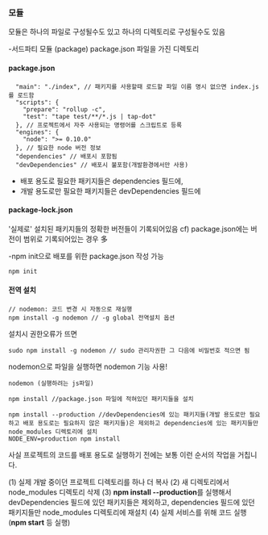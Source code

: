 ﻿### 모듈
모듈은 하나의 파일로 구성될수도 있고 하나의 디렉토리로 구성될수도 있음

-서드파티 모듈 (package)
package.json 파일을 가진 디렉토리

#### package.json
```
  "main": "./index", // 패키지를 사용할때 로드할 파일 이름 명시 없으면 index.js를 로드함
  "scripts": {
    "prepare": "rollup -c",
    "test": "tape test/**/*.js | tap-dot"
  }, // 프로젝트에서 자주 사용되는 명령어를 스크립트로 등록
  "engines": {
    "node": ">= 0.10.0"
  }, // 필요한 node 버전 정보
  "dependencies" // 배포시 포함됨
  "devDependencies" // 배포시 불포함(개발환경에서만 사용)
```
-   배포 용도로 필요한 패키지들은 dependencies 필드에,
-   개발 용도로만 필요한 패키지들은 devDependencies 필드에

#### package-lock.json
'실제로' 설치된 패키지들의 정확한 버전들이 기록되어있음
cf) package.json에는 버전이 범위로 기록되어있는 경우 多

-npm init으로 배포를 위한 package.json 작성 가능
```
npm init
```

#### 전역 설치
```
// nodemon: 코드 변경 시 자동으로 재실행
npm install -g nodemon // -g global 전역설치 옵션
```
설치시 권한오류가 뜨면
```
sudo npm install -g nodemon // sudo 관리자권한 그 다음에 비밀번호 적으면 됨
```
nodemon으로 파일을 실행하면 nodemon 기능 사용!
```
nodemon (실행하려는 js파일)
```

```
npm install //package.json 파일에 적혀있던 패키지들을 설치
```
```
npm install --production //devDependencies에 있는 패키지들(개발 용도로만 필요하고 배포 용도로는 필요하지 않은 패키지들)은 제외하고 dependencies에 있는 패키지들만 node_modules 디렉토리에 설치
NODE_ENV=production npm install
```

사실 프로젝트의 코드를 배포 용도로 실행하기 전에는 보통 이런 순서의 작업을 거칩니다.

(1) 실제 개발 중이던 프로젝트 디렉토리를 하나 더 복사 
(2) 새 디렉토리에서 node_modules 디렉토리 삭제 
(3) **npm install --production**를 실행해서 devDependencies 필드에 있던 패키지들은 제외하고, dependencies 필드에 있던 패키지들만 node_modules 디렉토리에 재설치 
(4) 실제 서비스를 위해 코드 실행(**npm start** 등 실행)
